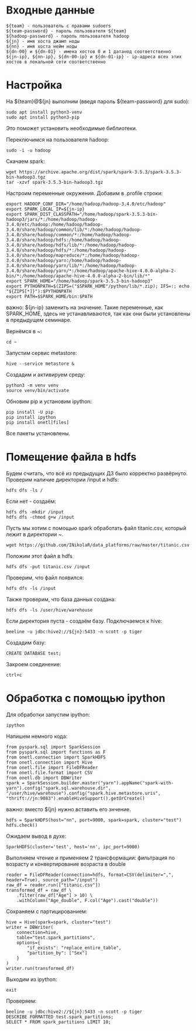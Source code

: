 # Входные данные

```
${team} - пользователь с правами sudoers
${team-password} - пароль пользователя ${team}
${hadoop-password} - пароль пользователя hadoop
${jn} - имя хоста джамп ноды
${nn} - имя хоста нейм ноды
${dn-00} и ${dn-01} - имена хостов 0 и 1 датанод соответственно
${jn-ip}, ${nn-ip}, ${dn-00-ip} и ${dn-01-ip} - ip-адреса всех этих хостов в локальной сети соответственно
```

# Настройка

На \${team}@\${jn} выполним (введя пароль ${team-password} для sudo):

```
sudo apt install python3-venv
sudo apt install python3-pip
```

Это поможет установить необходимые библиотеки.

Переключимся на пользователя hadoop:

```
sudo -i -u hadoop
```

Скачаем spark:

```
wget https://archive.apache.org/dist/spark/spark-3.5.3/spark-3.5.3-bin-hadoop3.tgz
tar -xzvf spark-3.5.3-bin-hadoop3.tgz
```

Настроим переменные окружения. Добавим в .profile строки:

```
export HADOOP_CONF_DIR="/home/hadoop/hadoop-3.4.0/etc/hadoop"
export SPARK_LOCAL_IP=${jn-ip}
export SPARK_DIST_CLASSPATH="/home/hadoop/spark-3.5.3-bin-hadoop3/jars/*:/home/hadoop/hadoop-3.4.0/etc/hadoop:/home/hadoop/hadoop-3.4.0/share/hadoop/common/lib/*:/home/hadoop/hadoop-3.4.0/share/hadoop/common/*:/home/hadoop/hadoop-3.4.0/share/hadoop/hdfs:/home/hadoop/hadoop-3.4.0/share/hadoop/hdfs/lib/*:/home/hadoop/hadoop-3.4.0/share/hadoop/hdfs/*:/home/hadoop/hadoop-3.4.0/share/hadoop/mapreduce/*:/home/hadoop/hadoop-3.4.0/share/hadoop/yarn:/home/hadoop/hadoop-3.4.0/share/hadoop/yarn/lib/*:/home/hadoop/hadoop-3.4.0/share/hadoop/yarn/*:/home/hadoop/apache-hive-4.0.0-alpha-2-bin/*:/home/hadoop/apache-hive-4.0.0-alpha-2-bin/lib/*"
export SPARK_HOME="/home/hadoop/spark-3.5.3-bin-hadoop3"
export PYTHONPATH=$(ZIPS=("$SPARK_HOME"/python/lib/*.zip); IFS=:; echo "${ZIPS[*]}"):$PYTHONPATH
export PATH=$SPARK_HOME/bin:$PATH
```

важно: ${jn-ip} заменить на значение. Такие переменные, как SPARK_HOME, здесь не устанавливаются, так как они были установлены в предыдущем семинаре.

Вернёмся в ~:

```
cd ~
```

Запустим сервис metastore:

```
hive --service metastore &
```

Создадим и активируем среду:

```
python3 -m venv venv
source venv/bin/activate
```

Обновим pip и установим ipython:

```
pip install -U pip
pip install ipython
pip install onetl[files]
```

Все пакеты установлены.

# Помещение файла в hdfs

Будем считать, что всё из предыдущих ДЗ было корректно развёрнуто. Проверим наличие директории /input и hdfs:

```
hdfs dfs -ls /
```

Если нет - создаём:

```
hdfs dfs -mkdir /input
hdfs dfs -chmod g+w /input
```

Пусть мы хотим с помощью spark обработать файл titanic.csv, который лежит в директории ~.

```
wget https://github.com/INikolaR/data_platforms/raw/master/titanic.csv
```

Положим этот файл в hdfs

```
hdfs dfs -put titanic.csv /input
```

Проверим, что файл появился:

```
hdfs dfs -ls /input
```

Также проверим, что база данных создана:

```
hdfs dfs -ls /user/hive/warehouse
```

Если директория пуста - создаём базу. Подключаемся к hive:

```
beeline -u jdbc:hive2://${jn}:5433 -n scott -p tiger
```

Создадим базу:

```
CREATE DATABASE test;
```

Закроем соединение:

```
ctrl+c
```

# Обработка с помощью ipython

Для обработки запустим ipython:

```
ipython
```

Напишем немного кода:

```
from pyspark.sql import SparkSession
from pyspark.sql import functions as F
from onetl.connection import SparkHDFS
from onetl.connection import Hive
from onetl.file import FileDFReader
from onetl.file.format import CSV
from onetl.db import DBWriter
spark = SparkSession.builder.master("yarn").appName("spark-with-yarn").config("spark.sql.warehouse.dir", "/user/hive/warehouse").config("spark.hive.metastore.uris", "thrift://jn:9083").enableHiveSupport().getOrCreate()
```

важно: вместо ${jn} нужно вставить его знчение.

```
hdfs = SparkHDFS(host="nn", port=9000, spark=spark, cluster="test")
hdfs.check()
```

Ожидаем вывод в духе:

```
SparkHDFS(cluster='test', host='nn', ipc_port=9000)
```

Выполняем чтение и применяем 2 трансформации: фильтрация по возрасту и конвертирование возраста в double

```
reader = FileDFReader(connection=hdfs, format=CSV(delimiter=",", header=True), source_path="/input")
raw_df = reader.run(["titanic.csv"])
transformed_df = raw_df \
    .filter(raw_df["Age"] > 10) \
    .withColumn("Age_double", F.col("Age").cast("double"))

```

Сохраняем с партицированием:

```
hive = Hive(spark=spark, cluster="test")
writer = DBWriter(
    connection=hive,
    table="test.spark_partitions",
    options={
        "if_exists": "replace_entire_table",
        "partition_by": ["Sex"]
    }
)
writer.run(transformed_df)
```

Выходим из ipython:

```
exit
```

Проверяем:

```
beeline -u jdbc:hive2://${jn}:5433 -n scott -p tiger
DESCRIBE FORMATTED test.spark_partitions;
SELECT * FROM spark_partitions LIMIT 10;
```
